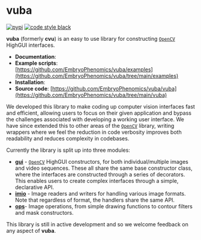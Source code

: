 # vuba

[![pypi](https://img.shields.io/pypi/v/vuba.svg)](https://pypi.python.org/pypi/vuba/) 
[![code style black](https://img.shields.io/badge/code%20style-black-000000.svg)](https://github.com/python/black)

**vuba** (formerly **cvu**) is an easy to use library for constructing [`OpenCV`](https://opencv.org/) HighGUI interfaces. 

* **Documentation**: 
* **Example scripts**: [https://github.com/EmbryoPhenomics/vuba/examples](https://github.com/EmbryoPhenomics/vuba/tree/main/examples)
* **Installation**: 
* **Source code**: [https://github.com/EmbryoPhenomics/vuba/vuba](https://github.com/EmbryoPhenomics/vuba/tree/main/vuba)

We developed this library to make coding up computer vision interfaces fast and efficient, allowing users to focus on their given application and bypass the challenges associated with developing a working user interface. We have since extended this to other areas of the [`OpenCV`](https://opencv.org/) library, writing wrappers where we feel the reduction in code verbosity improves both readability and reduces complexity in codebases. 

Currently the library is split up into three modules:

* [**gui**](https://github.com/EmbryoPhenomics/vuba/blob/main/vuba/gui.py) - [`OpenCV`](https://opencv.org/) HighGUI constructors, for both individual/multiple images and video sequences. These all share the same base constructor class, where the interfaces are constructed through a series of decorators. This enables users to create complex interfaces through a simple, declarative API.
* [**imio**](https://github.com/EmbryoPhenomics/vuba/blob/main/vuba/imio.py) - Image readers and writers for handling various image formats. Note that regardless of format, the handlers share the same API.
* [**ops**](https://github.com/EmbryoPhenomics/vuba/blob/main/vuba/ops.py)- Image operations, from simple drawing functions to contour filters and mask constructors.

This library is still in active development and so we welcome feedback on any aspect of **vuba**.











